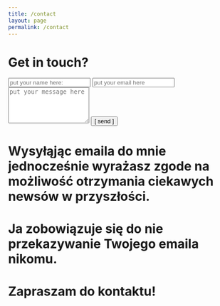 ```yaml
---
title: /contact
layout: page
permalink: /contact
---
```


# Get in touch?
<form name="input" method="POST" action="https://formspree.io/jw@4gns.net">
  <input type="text" id="name" name="name" placeholder="put your name here:" autocomplete="off">
  <input type="text" id="email" name="email" placeholder="put your email here" autocomplete="off">
  <textarea rows="5" id="message" name="message" placeholder="put your message here" autocomplete="off"></textarea>
  <input type="submit" value="[ send ]">
</form>

# Wysyłąjąc emaila do mnie jednocześnie wyrażasz zgode na możliwość otrzymania ciekawych newsów w przyszłości.
# Ja zobowiązuje się do nie przekazywanie Twojego emaila nikomu.
# Zapraszam do kontaktu!

